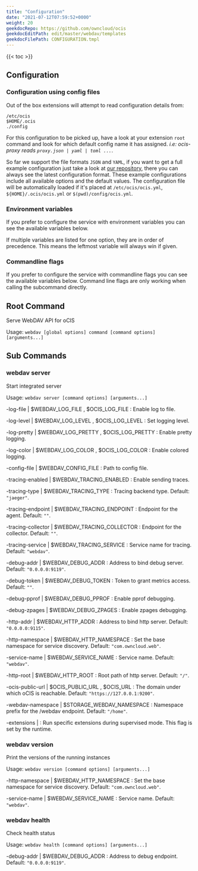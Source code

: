 ```yaml
---
title: "Configuration"
date: "2021-07-12T07:59:52+0000"
weight: 20
geekdocRepo: https://github.com/owncloud/ocis
geekdocEditPath: edit/master/webdav/templates
geekdocFilePath: CONFIGURATION.tmpl
---
```


{{< toc >}}

## Configuration

### Configuration using config files

Out of the box extensions will attempt to read configuration details from:

```console
/etc/ocis
$HOME/.ocis
./config
```

For this configuration to be picked up, have a look at your extension `root` command and look for which default config name it has assigned. *i.e: ocis-proxy reads `proxy.json | yaml | toml ...`*.

So far we support the file formats `JSON` and `YAML`, if you want to get a full example configuration just take a look at [our repository](https://github.com/owncloud/ocis/tree/master/webdav/config), there you can always see the latest configuration format. These example configurations include all available options and the default values. The configuration file will be automatically loaded if it's placed at `/etc/ocis/ocis.yml`, `${HOME}/.ocis/ocis.yml` or `$(pwd)/config/ocis.yml`.

### Environment variables

If you prefer to configure the service with environment variables you can see the available variables below.

If multiple variables are listed for one option, they are in order of precedence. This means the leftmost variable will always win if given.

### Commandline flags

If you prefer to configure the service with commandline flags you can see the available variables below. Command line flags are only working when calling the subcommand directly.

## Root Command

Serve WebDAV API for oCIS

Usage: `webdav [global options] command [command options] [arguments...]`

























## Sub Commands

### webdav server

Start integrated server

Usage: `webdav server [command options] [arguments...]`



-log-file |  $WEBDAV_LOG_FILE , $OCIS_LOG_FILE
: Enable log to file.


-log-level |  $WEBDAV_LOG_LEVEL , $OCIS_LOG_LEVEL
: Set logging level.


-log-pretty |  $WEBDAV_LOG_PRETTY , $OCIS_LOG_PRETTY
: Enable pretty logging.


-log-color |  $WEBDAV_LOG_COLOR , $OCIS_LOG_COLOR
: Enable colored logging.


-config-file |  $WEBDAV_CONFIG_FILE
: Path to config file.


-tracing-enabled |  $WEBDAV_TRACING_ENABLED
: Enable sending traces.


-tracing-type |  $WEBDAV_TRACING_TYPE
: Tracing backend type. Default: `"jaeger"`.


-tracing-endpoint |  $WEBDAV_TRACING_ENDPOINT
: Endpoint for the agent. Default: `""`.


-tracing-collector |  $WEBDAV_TRACING_COLLECTOR
: Endpoint for the collector. Default: `""`.


-tracing-service |  $WEBDAV_TRACING_SERVICE
: Service name for tracing. Default: `"webdav"`.


-debug-addr |  $WEBDAV_DEBUG_ADDR
: Address to bind debug server. Default: `"0.0.0.0:9119"`.


-debug-token |  $WEBDAV_DEBUG_TOKEN
: Token to grant metrics access. Default: `""`.


-debug-pprof |  $WEBDAV_DEBUG_PPROF
: Enable pprof debugging.


-debug-zpages |  $WEBDAV_DEBUG_ZPAGES
: Enable zpages debugging.


-http-addr |  $WEBDAV_HTTP_ADDR
: Address to bind http server. Default: `"0.0.0.0:9115"`.


-http-namespace |  $WEBDAV_HTTP_NAMESPACE
: Set the base namespace for service discovery. Default: `"com.owncloud.web"`.


-service-name |  $WEBDAV_SERVICE_NAME
: Service name. Default: `"webdav"`.


-http-root |  $WEBDAV_HTTP_ROOT
: Root path of http server. Default: `"/"`.


-ocis-public-url |  $OCIS_PUBLIC_URL , $OCIS_URL
: The domain under which oCIS is reachable. Default: `"https://127.0.0.1:9200"`.


-webdav-namespace |  $STORAGE_WEBDAV_NAMESPACE
: Namespace prefix for the /webdav endpoint. Default: `"/home"`.


-extensions | 
: Run specific extensions during supervised mode. This flag is set by the runtime.



### webdav version

Print the versions of the running instances

Usage: `webdav version [command options] [arguments...]`
























-http-namespace |  $WEBDAV_HTTP_NAMESPACE
: Set the base namespace for service discovery. Default: `"com.owncloud.web"`.


-service-name |  $WEBDAV_SERVICE_NAME
: Service name. Default: `"webdav"`.

### webdav health

Check health status

Usage: `webdav health [command options] [arguments...]`


-debug-addr |  $WEBDAV_DEBUG_ADDR
: Address to debug endpoint. Default: `"0.0.0.0:9119"`.
























